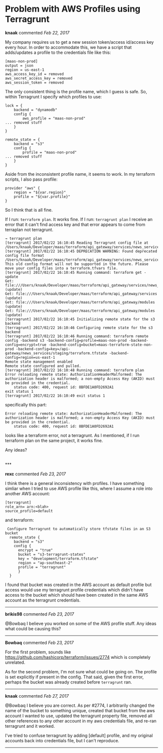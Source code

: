 # Problem with AWS Profiles using Terragrunt

**knaak** commented *Feb 22, 2017*

My company requires us to get a new session token/access id/access key every hour.  In order to accommodate this, we have a script that adds/updates a profile to the credentials file like this:

```
[maas-non-prod]
output = json
region = us-east-1
aws_access_key_id = removed
aws_secret_access_key = removed
aws_session_token = removed
```

The only consistent thing is the profile name, which I guess is safe.  So, within Terragrunt I specify which profiles to use:

```
lock = {
	backend = "dynamodb"
	config {
 	    aws_profile = "maas-non-prod"
... removed stuff
	}
}

remote_state = {
	backend = "s3"
	config {
	    profile = "maas-non-prod"
... removed stuff
	}
}
```

Aside from the inconsistent profile name, it seems to work.  In my terraform scripts, I also pass profile:

```
provider "aws" {
    region = "${var.region}"
	profile = "${var.profile}"
}
```

So I think that is all fine.

If I run: ```terraform plan```.  It works fine.  If I run: ```terragrunt plan``` I receive an error that it can't find access key and that error appears to come from terraplan not terragrunt.

```
→ terragrunt plan
[terragrunt] 2017/02/22 16:10:45 Reading Terragrunt config file at /Users/knaak/Developer/maas/terraform/api_gateway/services/news_service/staging/.terragrunt
[terragrunt] 2017/02/22 16:10:45 DEPRECATION WARNING: Found deprecated config file format /Users/knaak/Developer/maas/terraform/api_gateway/services/news_service/staging/.terragrunt. This old config format will not be supported in the future. Please move your config files into a terraform.tfvars file.
[terragrunt] 2017/02/22 16:10:45 Running command: terraform get -update
Get: file:///Users/knaak/Developer/maas/terraform/api_gateway/services/news_service (update)
Get: file:///Users/knaak/Developer/maas/terraform/api_gateway/services (update)
Get: file:///Users/knaak/Developer/maas/terraform/api_gateway/modules (update)
Get: file:///Users/knaak/Developer/maas/terraform/api_gateway/modules (update)
[terragrunt] 2017/02/22 16:10:45 Initializing remote state for the s3 backend
[terragrunt] 2017/02/22 16:10:46 Configuring remote state for the s3 backend
[terragrunt] 2017/02/22 16:10:46 Running command: terraform remote config -backend s3 -backend-config=profile=maas-non-prod -backend-config=encrypt=true -backend-config=bucket=maas-terraform-state-non-prod -backend-config=key=/api-gateway/news_services/staging/terraform.tfstate -backend-config=region=us-east-1
Remote state management enabled
Remote state configured and pulled.
[terragrunt] 2017/02/22 16:10:48 Running command: terraform plan
Error reloading remote state: AuthorizationHeaderMalformed: The authorization header is malformed; a non-empty Access Key (AKID) must be provided in the credential.
	status code: 400, request id: 8BFDE1A0FD2692A1
exit status 1
[terragrunt] 2017/02/22 16:10:49 exit status 1
```

specifically this part:
```
Error reloading remote state: AuthorizationHeaderMalformed: The authorization header is malformed; a non-empty Access Key (AKID) must be provided in the credential.
	status code: 400, request id: 8BFDE1A0FD2692A1
```

looks like a terraform error, not a terragrunt.  As I mentioned, if I run terraform plan on the same project, it works fine.

Any ideas?


<br />
***


**rexc** commented *Feb 23, 2017*

I think there is a general inconsistency with profiles. I have something simliar when I tried to use AWS profile like this, where I assume a role into another AWS account:
```
[terragrunt]
role_arn= arn:<blah>
source_profile=default
```
and terraform:
```
 Configure Terragrunt to automatically store tfstate files in an S3 bucket
  remote_state {
    backend = "s3"
    config {
      encrypt = "true"
      bucket = "s3-terragrunt-states"
      key = "development/terraform.tfstate"
      region = "ap-southeast-2"
      profile = "terragrunt"
      }
  }
```

I found that bucket was created in the AWS account as default profile but access would use my terragrunt profile credentials which didn't have access to the bucket which should have been created in the same AWS account as the terragrunt credentials.
***

**brikis98** commented *Feb 23, 2017*

@Bowbaq I believe you worked on some of the AWS profile stuff. Any ideas what could be causing this?
***

**Bowbaq** commented *Feb 23, 2017*

For the first problem, sounds like https://github.com/hashicorp/terraform/issues/2774 which is completely unrelated.

As for the second problem, I'm not sure what could be going on. The profile is set explicitly if present in the config. That said, given the first error, perhaps the bucket was already created before `terragrunt` ran.
***

**knaak** commented *Feb 27, 2017*

@Bowbaq I believe you are correct.  As per #2774, I arbitrarily changed the name of the bucket to something unique, created that bucket from the aws account I wanted to use, updated the terragrunt property file, removed all other references to any other account in my aws credentials file, and re-ran terragrunt and it worked.

I've tried to confuse terragrunt by adding [default] profile, and my original accounts back into credentials file, but I can't reproduce.




***

